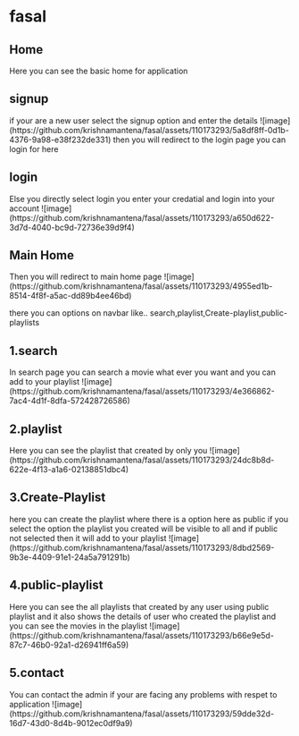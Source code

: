 # fasal
<h2>Home</h2>Here you can see the basic home for application
<h2>signup</h2>if your are a new user select the signup option and enter the details
![image](https://github.com/krishnamantena/fasal/assets/110173293/5a8df8ff-0d1b-4376-9a98-e38f232de331)
  then you will redirect to the login page you can login for here
<h2>login</h2>Else you directly select login you enter your credatial and login into your account 
![image](https://github.com/krishnamantena/fasal/assets/110173293/a650d622-3d7d-4040-bc9d-72736e39d9f4)

<h2>Main Home</h2>Then you will redirect to main home page
![image](https://github.com/krishnamantena/fasal/assets/110173293/4955ed1b-8514-4f8f-a5ac-dd89b4ee46bd)


there you can options on navbar like.. search,playlist,Create-playlist,public-playlists
<h2>1.search</h2> In search page you can search a movie what ever you want and you can add to your playlist
![image](https://github.com/krishnamantena/fasal/assets/110173293/4e366862-7ac4-4d1f-8dfa-572428726586)

<h2>2.playlist</h2> Here you can see the playlist that created by only you
![image](https://github.com/krishnamantena/fasal/assets/110173293/24dc8b8d-622e-4f13-a1a6-02138851dbc4)

<h2>3.Create-Playlist</h2>here you can create the playlist where there is a option here as public if you select the option the playlist you created will be visible to all and if public not selected then it will add to your playlist
![image](https://github.com/krishnamantena/fasal/assets/110173293/8dbd2569-9b3e-4409-91e1-24a5a791291b)

<h2>4.public-playlist</h2> Here you can see the all playlists that created by any user using public playlist and it also shows the details of user who created the playlist and you can see the movies in the playlist
![image](https://github.com/krishnamantena/fasal/assets/110173293/b66e9e5d-87c7-46b0-92a1-d26941ff6a59)

<h2>5.contact</h2>You can contact the admin if your are facing any problems with respet to application
![image](https://github.com/krishnamantena/fasal/assets/110173293/59dde32d-16d7-43d0-8d4b-9012ec0df9a9)
